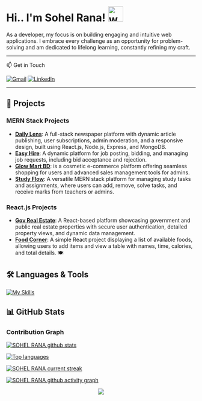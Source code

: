 # Hi.. I'm Sohel Rana! <img src="https://user-images.githubusercontent.com/72663882/171687151-bb31c996-c9d2-49c8-b593-734946893b23.gif" alt="waving hand gif" aria-hidden="true" width="40" />

<p>
As a developer, my focus is on building engaging and intuitive web applications. I embrace every challenge as an opportunity for problem-solving and am dedicated to lifelong learning, constantly refining my craft.
</p>

---

📫 Get in Touch

[![Gmail](https://img.icons8.com/color/48/gmail.png)](mailto:sohel152302@gmail.com)
[![LinkedIn](https://img.icons8.com/color/48/linkedin-circled.png)](https://www.linkedin.com/in/sohel-rana-93423a2ba/)

---

## 🌟 Projects

### MERN Stack Projects
- **[Daily Lens](https://daily-lens-90dd8.web.app/)**: A full-stack newspaper platform with dynamic article publishing, user subscriptions, admin moderation, and a responsive design, built using React.js, Node.js, Express, and MongoDB.
- **[Easy Hire](https://easy-hire-e14d3.web.app/)**: A dynamic platform for job posting, bidding, and managing job requests, including bid acceptance and rejection.
- **[Glow Mart BD](https://glow-mart-bd.web.app/)**: is a cosmetic e-commerce platform offering seamless shopping for users and advanced sales management tools for admins.
- **[Study Flow](https://stydy-flow.web.app/)**: A versatile MERN stack platform for managing study tasks and assignments, where users can add, remove, solve tasks, and receive marks from teachers or admins.
### React.js Projects
- **[Gov Real Estate](https://gov-real-estate.web.app/)**: A React-based platform showcasing government and public real estate properties with secure user authentication, detailed property views, and dynamic data management.
- **[Food Corner](https://present-jam.surge.sh/)**: A simple React project displaying a list of available foods, allowing users to add items and view a table with names, time, calories, and total details. 🍽️


## 🛠️ Languages & Tools

[![My Skills](https://skillicons.dev/icons?i=html,css,tailwind,js,react,vite,ts,expressjs,nodejs,mongodb,firebase,netlify,vercel,git,github,vscode,figma,stackoverflow&perline=13)](#)




## 📊 GitHub Stats


### Contribution Graph
[![SOHEL RANA github stats](https://bad-apple-github-readme.vercel.app/api?username=Sohelrana2815&show_icons=true&count_private=true&line_height=20&icon_color=00b3ff&theme=blue-green&title_color=00b3ff)](#)

[![Top languages](https://github-readme-mwendwa.vercel.app/api/top-langs/?username=Sohelrana2815&layout=compact&count_private=true&theme=blue-green&title_color=00b3ff)](#)

[![SOHEL RANA current streak](https://streak-stats.demolab.com/?user=Sohelrana2815&theme=hacker)](https://git.io/streak-stats)

[![SOHEL RANA github activity graph](https://github-readme-activity-graph.vercel.app/graph?username=Sohelrana2815&theme=github-compact)](https://github.com/ashutosh00710/github-readme-activity-graph)
<p align="center">
     <img src="https://capsule-render.vercel.app/api?type=waving&color=gradient&height=100&section=footer"/>
</p>
